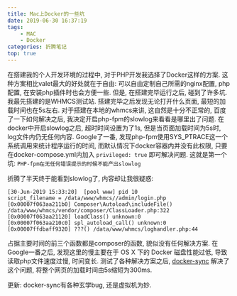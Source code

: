 ```yaml
---
title: Mac上Docker的一些坑
date: 2019-06-30 16:37:19
tags: 
    - MAC
    - Docker
categories: 折腾笔记
top: true
---
```


在搭建我的个人开发环境的过程中, 对于PHP开发我选择了Docker这样的方案. 这种方案相比valet最大的好处就在于自由: 可以自由定制自己所需的nginx配置, php配置, 在安装php插件时也会方便一些.
但是, 在搭建完毕运行之后, 碰到了许多坑.
我最先搭建的是WHMCS测试站. 搭建完毕之后发现无论打开什么页面, 最短的加载时间也在5s左右. 对于搭建在本地的whmcs来讲, 这自然是十分不正常的, 百度了一下如何解决之后, 我决定开启php-fpm的slowlog来看看是哪里出了问题.
在docker中开启slowlog之后, 超时时间设置为了1s, 但是当页面加载时间为5s时, log文件内仍无任何内容.
Google了一番, 发现php-fpm使用SYS_PTRACE这一个系统调用来统计程序运行的时间, 而默认情况下docker容器内并没有此权限, 只要在docker-compose.yml内加入 `privileged: true` 即可解决问题.
这就是第一个坑: `PHP-fpm在无任何错误提示的时候不能产出slowlog`

折腾了半天终于能看到slowlog了, 内容却让我很疑惑: 
```log
[30-Jun-2019 15:33:20]  [pool www] pid 10
script_filename = /data/www/whmcs//admin/login.php
[0x00007f063aa211b0] Composer\Autoload\includeFile() /data/www/whmcs/vendor/composer/ClassLoader.php:322
[0x00007f063aa21120] loadClass() unknown:0
[0x00007f063aa210c0] spl_autoload_call() unknown:0
[0x00007ffdbaff9320] ???() /data/www/whmcs/loghandler.php:44
```
占据主要时间的前三个函数都是composer的函数, 貌似没有任何解决方案. 在Google一番之后, 发现这里的慢主要在于 OS X 下的 Docker 磁盘性能过低, 导致读取php文件速度过慢, 时间变长. 测试了各种解决方案之后, [docker-sync](//docker-sync.io) 解决了这个问题, 将整个网页的加载时间由5s缩短为300ms.

更新: docker-sync有各种玄学bug, 还是虚拟机为妙.